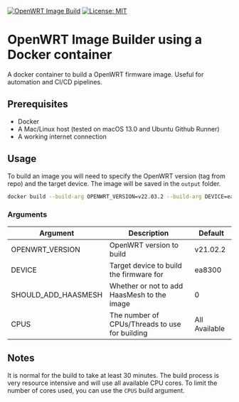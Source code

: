 [![OpenWRT Image Build](https://github.com/galalmounir/openwrt-image-builder/actions/workflows/router-image.yml/badge.svg?branch=main)](https://github.com/galalmounir/openwrt-image-builder/actions/workflows/router-image.yml)
[![License: MIT](http://img.shields.io/badge/license-MIT-blue.svg)](https://github.com/galalmounir/openwrt-image-builder/blob/main/LICENSE)

# OpenWRT Image Builder using a Docker container
A docker container to build a OpenWRT firmware image. Useful for automation and CI/CD pipelines.

## Prerequisites
- Docker
- A Mac/Linux host (tested on macOS 13.0 and Ubuntu Github Runner)
- A working internet connection

## Usage
To build an image you will need to specify the OpenWRT version (tag from repo) and the target device. The image will be saved in the `output` folder.

```bash
docker build --build-arg OPENWRT_VERSION=v22.03.2 --build-arg DEVICE=ea8300 -o output . 
```

### Arguments
| Argument            | Description                                    | Default       |
|---------------------|------------------------------------------------|---------------|
| OPENWRT_VERSION     | OpenWRT version to build                       | v21.02.2      |
| DEVICE              | Target device to build the firmware for        | ea8300        |
| SHOULD_ADD_HAASMESH | Whether or not to add HaasMesh to the image    | 0             |
| CPUS                | The number of CPUs/Threads to use for building | All Available |

## Notes
It is normal for the build to take at least 30 minutes. The build process is very resource intensive and will use all available CPU cores.
To limit the number of cores used, you can use the `CPUS` build argument.
